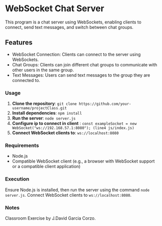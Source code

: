 # WebSocket Chat Server

This program is a chat server using WebSockets, enabling clients to connect, send text messages, and switch between chat groups.

## Features

- WebSocket Connection: Clients can connect to the server using WebSockets.
- Chat Groups: Clients can join different chat groups to communicate with other users in the same group.
- Text Messages: Users can send text messages to the group they are connected to.

### Usage

1. **Clone the repository**: `git clone https://github.com/your-username/projectClass.git`
2. **Install dependencies**: `npm install`
3. **Run the server**: `node server.js`
4. **Configure ip to connect in client** : `const exampleSocket = new WebSocket("ws://192.168.57.1:8080"); (line4 js/index.js)`
5. **Connect WebSocket clients to**: `ws://localhost:8080`

### Requirements

- Node.js
- Compatible WebSocket client (e.g., a browser with WebSocket support or a compatible client application)

### Execution

Ensure Node.js is installed, then run the server using the command `node server.js`. Connect WebSocket clients to `ws://localhost:8080`.

### Notes

Classroom Exercise by J.David Garcia Corzo.


